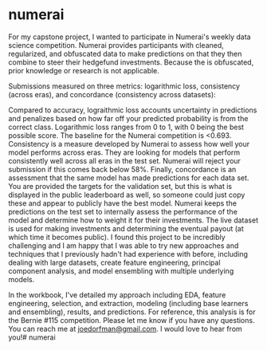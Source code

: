 # numerai
For my capstone project, I wanted to participate in Numerai's weekly data science competition. Numerai provides participants with cleaned, regularized, and obfuscated data to make predictions on that they then combine to steer their hedgefund investments. Because the is obfuscated, prior knowledge or research is not applicable.

Submissions measured on three metrics: logarithmic loss, consistency (across eras), and concordance (consistency across datasets):

Compared to accuracy, lograithmic loss accounts uncertainty in predictions and penalizes based on how far off your predicted probability is from the correct class. Logarithmic loss ranges from 0 to 1, with 0 being the best possible score. The baseline for the Numerai competition is <0.693.
Consistency is a measure developed by Numerai to assess how well your model performs across eras. They are looking for models that perform consistently well across all eras in the test set. Numerai will reject your submission if this comes back below 58%.
Finally, concordance is an assessment that the same model has made predictions for each data set. You are provided the targets for the validation set, but this is what is displayed in the public leaderboard as well, so someone could just copy these and appear to publicly have the best model. Numerai keeps the predictions on the test set to internally assess the performance of the model and determine how to weight it for their investments. The live dataset is used for making investments and determining the eventual payout (at which time it becomes public).
I found this project to be incredibly challenging and I am happy that I was able to try new approaches and techniques that I previously hadn't had experience with before, including dealing with large datasets, create feature engineering, principal component analysis, and model ensembling with multiple underlying models.

In the workbook, I've detailed my approach including EDA, feature engineering, selection, and extraction, modeling (including base learners and ensembling), results, and predictions. For reference, this analysis is for the Bernie #115 competition. Please let me know if you have any questions. You can reach me at joedorfman@gmail.com. I would love to hear from you!# numerai
